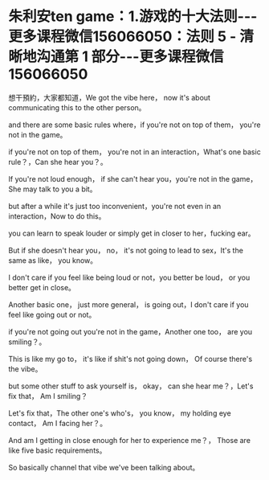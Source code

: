 # 朱利安ten game：1.游戏的十大法则​---更多课程微信156066050：法则 5 - 清晰地沟通第 1 部分​---更多课程微信156066050

想干預約，大家都知道，We got the vibe here， now it's about communicating this to the other person。

and there are some basic rules where，if you're not on top of them， you're not in the game。

if you're not on top of them， you're not in an interaction，What's one basic rule？，Can she hear you？。

If you're not loud enough， if she can't hear you，you're not in the game，She may talk to you a bit。

 but after a while it's just too inconvenient，you're not even in an interaction，Now to do this。

 you can learn to speak louder or simply get in closer to her，fucking ear。

But if she doesn't hear you， no， it's not going to lead to sex，It's the same as like， you know。

 I don't care if you feel like being loud or not，you better be loud， or you better get in close。

Another basic one， just more general， is going out，I don't care if you feel like going out or not。

 if you're not going out you're not in the game，Another one too， are you smiling？。

This is like my go to， it's like if shit's not going down， Of course there's the vibe。

 but some other stuff to ask yourself is， okay， can she hear me？，Let's fix that， Am I smiling？

 Let's fix that，The other one's who's， you know， my holding eye contact， Am I facing her？。

 And am I getting in close enough for her to experience me？， Those are like five basic requirements。

 So basically channel that vibe we've been talking about。